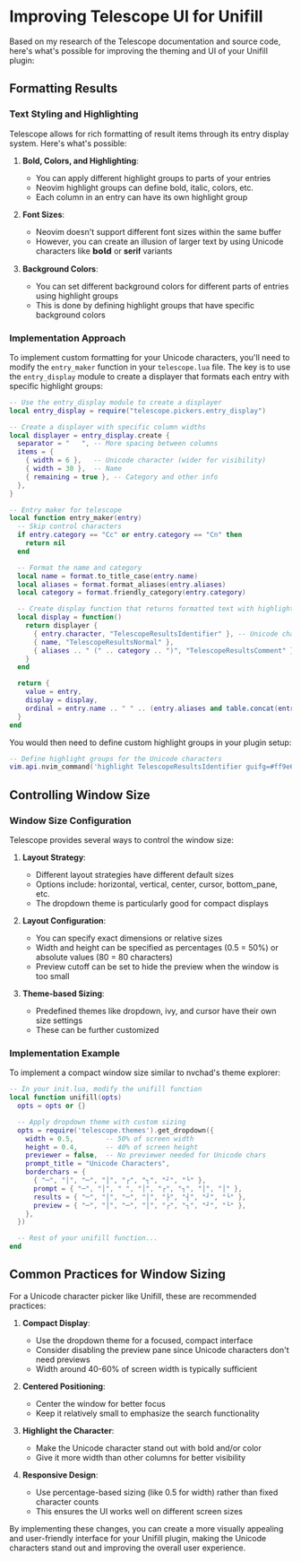 # Improving Telescope UI for Unifill

Based on my research of the Telescope documentation and source code, here's
what's possible for improving the theming and UI of your Unifill plugin:

## Formatting Results

### Text Styling and Highlighting

Telescope allows for rich formatting of result items through its entry display
system. Here's what's possible:

1. **Bold, Colors, and Highlighting**:

   - You can apply different highlight groups to parts of your entries
   - Neovim highlight groups can define bold, italic, colors, etc.
   - Each column in an entry can have its own highlight group

2. **Font Sizes**:

   - Neovim doesn't support different font sizes within the same buffer
   - However, you can create an illusion of larger text by using Unicode
     characters like 𝗯𝗼𝗹𝗱 or 𝐬𝐞𝐫𝐢𝐟 variants

3. **Background Colors**:
   - You can set different background colors for different parts of entries
     using highlight groups
   - This is done by defining highlight groups that have specific background
     colors

### Implementation Approach

To implement custom formatting for your Unicode characters, you'll need to
modify the `entry_maker` function in your `telescope.lua` file. The key is to
use the `entry_display` module to create a displayer that formats each entry
with specific highlight groups:

```lua
-- Use the entry_display module to create a displayer
local entry_display = require("telescope.pickers.entry_display")

-- Create a displayer with specific column widths
local displayer = entry_display.create {
  separator = "   ", -- More spacing between columns
  items = {
    { width = 6 },   -- Unicode character (wider for visibility)
    { width = 30 },  -- Name
    { remaining = true }, -- Category and other info
  },
}

-- Entry maker for telescope
local function entry_maker(entry)
  -- Skip control characters
  if entry.category == "Cc" or entry.category == "Cn" then
    return nil
  end

  -- Format the name and category
  local name = format.to_title_case(entry.name)
  local aliases = format.format_aliases(entry.aliases)
  local category = format.friendly_category(entry.category)

  -- Create display function that returns formatted text with highlights
  local display = function()
    return displayer {
      { entry.character, "TelescopeResultsIdentifier" }, -- Unicode char with special highlight
      { name, "TelescopeResultsNormal" },
      { aliases .. " (" .. category .. ")", "TelescopeResultsComment" },
    }
  end

  return {
    value = entry,
    display = display,
    ordinal = entry.name .. " " .. (entry.aliases and table.concat(entry.aliases, " ") or "")
  }
end
```

You would then need to define custom highlight groups in your plugin setup:

```lua
-- Define highlight groups for the Unicode characters
vim.api.nvim_command('highlight TelescopeResultsIdentifier guifg=#ff9e64 gui=bold')
```

## Controlling Window Size

### Window Size Configuration

Telescope provides several ways to control the window size:

1. **Layout Strategy**:

   - Different layout strategies have different default sizes
   - Options include: horizontal, vertical, center, cursor, bottom_pane, etc.
   - The dropdown theme is particularly good for compact displays

2. **Layout Configuration**:

   - You can specify exact dimensions or relative sizes
   - Width and height can be specified as percentages (0.5 = 50%) or absolute
     values (80 = 80 characters)
   - Preview cutoff can be set to hide the preview when the window is too small

3. **Theme-based Sizing**:
   - Predefined themes like dropdown, ivy, and cursor have their own size
     settings
   - These can be further customized

### Implementation Example

To implement a compact window size similar to nvchad's theme explorer:

```lua
-- In your init.lua, modify the unifill function
local function unifill(opts)
  opts = opts or {}

  -- Apply dropdown theme with custom sizing
  opts = require('telescope.themes').get_dropdown({
    width = 0.5,        -- 50% of screen width
    height = 0.4,       -- 40% of screen height
    previewer = false,  -- No previewer needed for Unicode chars
    prompt_title = "Unicode Characters",
    borderchars = {
      { "─", "│", "─", "│", "┌", "┐", "┘", "└" },
      prompt = { "─", "│", " ", "│", "┌", "┐", "│", "│" },
      results = { "─", "│", "─", "│", "├", "┤", "┘", "└" },
      preview = { "─", "│", "─", "│", "┌", "┐", "┘", "└" },
    },
  })

  -- Rest of your unifill function...
end
```

## Common Practices for Window Sizing

For a Unicode character picker like Unifill, these are recommended practices:

1. **Compact Display**:

   - Use the dropdown theme for a focused, compact interface
   - Consider disabling the preview pane since Unicode characters don't need
     previews
   - Width around 40-60% of screen width is typically sufficient

2. **Centered Positioning**:

   - Center the window for better focus
   - Keep it relatively small to emphasize the search functionality

3. **Highlight the Character**:

   - Make the Unicode character stand out with bold and/or color
   - Give it more width than other columns for better visibility

4. **Responsive Design**:
   - Use percentage-based sizing (like 0.5 for width) rather than fixed
     character counts
   - This ensures the UI works well on different screen sizes

By implementing these changes, you can create a more visually appealing and
user-friendly interface for your Unifill plugin, making the Unicode characters
stand out and improving the overall user experience.
